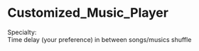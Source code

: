 # Customized_Music_Player

Specialty: </br> Time delay (your preference) in between songs/musics shuffle
